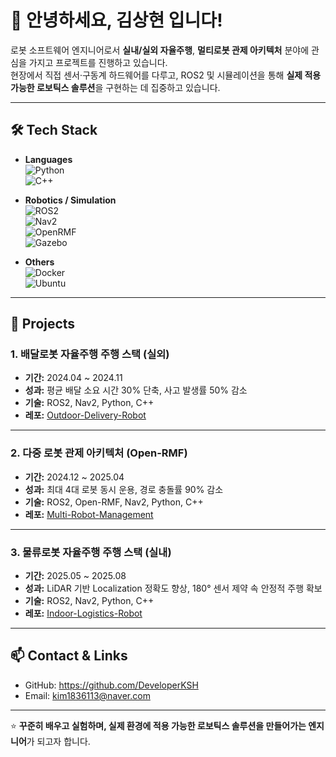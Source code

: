 # 👋 안녕하세요, **김상현** 입니다!

로봇 소프트웨어 엔지니어로서 **실내/실외 자율주행**, **멀티로봇 관제 아키텍처** 분야에 관심을 가지고 프로젝트를 진행하고 있습니다.  
현장에서 직접 센서·구동계 하드웨어를 다루고, ROS2 및 시뮬레이션을 통해 **실제 적용 가능한 로보틱스 솔루션**을 구현하는 데 집중하고 있습니다.  

---

## 🛠 Tech Stack

- **Languages**  
  ![Python](https://img.shields.io/badge/Python-3776AB?style=flat&logo=python&logoColor=white)  
  ![C++](https://img.shields.io/badge/C++-00599C?style=flat&logo=c%2B%2B&logoColor=white)

- **Robotics / Simulation**  
  ![ROS2](https://img.shields.io/badge/ROS2-Foxglove?style=flat&logo=ros&logoColor=white)  
  ![Nav2](https://img.shields.io/badge/Nav2-00BFFF?style=flat)  
  ![OpenRMF](https://img.shields.io/badge/Open--RMF-22314E?style=flat)  
  ![Gazebo](https://img.shields.io/badge/Gazebo-orange?style=flat)

- **Others**  
  ![Docker](https://img.shields.io/badge/Docker-2496ED?style=flat&logo=docker&logoColor=white)  
  ![Ubuntu](https://img.shields.io/badge/Ubuntu-E95420?style=flat&logo=ubuntu&logoColor=white)  

---

## 🚀 Projects

### 1. 배달로봇 자율주행 주행 스택 (실외)
- **기간:** 2024.04 ~ 2024.11  
- **성과:** 평균 배달 소요 시간 30% 단축, 사고 발생률 50% 감소  
- **기술:** ROS2, Nav2, Python, C++  
- **레포:** [Outdoor-Delivery-Robot](https://github.com/username/Outdoor-Delivery-Robot)

---

### 2. 다중 로봇 관제 아키텍처 (Open-RMF)
- **기간:** 2024.12 ~ 2025.04  
- **성과:** 최대 4대 로봇 동시 운용, 경로 충돌률 90% 감소  
- **기술:** ROS2, Open-RMF, Nav2, Python, C++  
- **레포:** [Multi-Robot-Management](https://github.com/username/Multi-Robot-Management)

---

### 3. 물류로봇 자율주행 주행 스택 (실내)
- **기간:** 2025.05 ~ 2025.08  
- **성과:** LiDAR 기반 Localization 정확도 향상, 180° 센서 제약 속 안정적 주행 확보  
- **기술:** ROS2, Nav2, Python, C++  
- **레포:** [Indoor-Logistics-Robot](https://github.com/username/Indoor-Logistics-Robot)

---

## 📫 Contact & Links

- GitHub: https://github.com/DeveloperKSH
- Email: kim1836113@naver.com

---

⭐️ **꾸준히 배우고 실험하며, 실제 환경에 적용 가능한 로보틱스 솔루션을 만들어가는 엔지니어**가 되고자 합니다.
